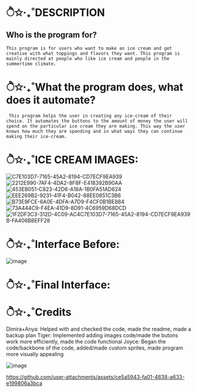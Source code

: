 # ੈ✩‧₊˚DESCRIPTION
## Who is the program for?
    This program is for users who want to make an ice cream and get creative with what toppings and flavors they want. This program is mainly directed at people who like ice cream and people in the summertime climate.

# ੈ✩‧₊˚What the program does, what does it automate?
     This program helps the user in creating any ice-cream of their choice. It automates the buttons to the amount of money the user will spend on the particular ice cream they are making. This way the user knows how much they are spending and in what ways they can continue making their ice-cream. 

# ੈ✩‧₊˚ICE CREAM IMAGES: 
![C7E103D7-7165-45A2-8194-CD7ECF9EA939](https://github.com/user-attachments/assets/ac8c838a-50c2-45a8-9b3b-3facf3b25b9f)
![2212E990-7AF4-4DA2-8F8F-E418392B90AA](https://github.com/user-attachments/assets/9848a8ec-c366-44cc-b1ff-745f27f817e0)
![453EB051-C823-42D6-A18A-1B0FA51AD624](https://github.com/user-attachments/assets/8071fec6-1620-4f87-9883-a43cb68a1fbc)
![EEE269B2-9231-41F4-B042-88EE0851C3B6](https://github.com/user-attachments/assets/2e1c8f9e-7821-4163-a3c1-63c1e2fdd22e)
![B73E9FCE-6A0E-4DFA-A7D9-F4CF0B1BE884](https://github.com/user-attachments/assets/e61dd5df-27a4-42b7-ab1c-53fe244fff08)
![73A444C9-F4EA-41D9-8D91-4C6959D68DCD](https://github.com/user-attachments/assets/767f897e-749c-4725-9eca-9560c88546db)
![1F2DF3C3-312D-4C09-AC4![C7E103D7-7165-45A2-8194-CD7ECF9EA939](https://github.com/user-attachments/assets/38cfaebe-e01c-45fa-b75b-3670c034fbf4)
B-FA406BBEFF28](https://github.com/user-attachments/assets/c7cd63ce-304d-426d-9cd8-d63e31197646)

# ੈ✩‧₊˚Interface Before: 

![image](https://github.com/user-attachments/assets/55fec52f-198d-4599-b2bf-a316b814a98d)

# ੈ✩‧₊˚Final Interface:

# ੈ✩‧₊˚Credits
Dimira+Anya: Helped with and checked the code, made the readme, made a backup plan
Tiger: Implemented adding images code/made the butons work more efficiently, made the code functional
Joyce: Began the code/backbone of the code, added/made custom sprites, made program more visually appealing

![image](https://github.com/user-attachments/assets/676a6de2-0e04-444e-85d2-02b3608fe256)

https://github.com/user-attachments/assets/ce5a5943-fa01-4838-a633-e199806a3bca

